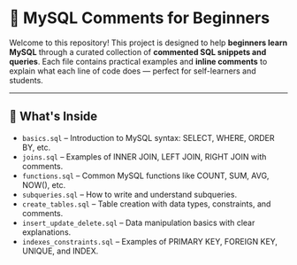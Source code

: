 # 💾 MySQL Comments for Beginners

Welcome to this repository! This project is designed to help **beginners learn MySQL** through a curated collection of **commented SQL snippets and queries**. Each file contains practical examples and **inline comments** to explain what each line of code does — perfect for self-learners and students.

---

## 📘 What's Inside

- `basics.sql` – Introduction to MySQL syntax: SELECT, WHERE, ORDER BY, etc.
- `joins.sql` – Examples of INNER JOIN, LEFT JOIN, RIGHT JOIN with comments.
- `functions.sql` – Common MySQL functions like COUNT, SUM, AVG, NOW(), etc.
- `subqueries.sql` – How to write and understand subqueries.
- `create_tables.sql` – Table creation with data types, constraints, and comments.
- `insert_update_delete.sql` – Data manipulation basics with clear explanations.
- `indexes_constraints.sql` – Examples of PRIMARY KEY, FOREIGN KEY, UNIQUE, and INDEX.
